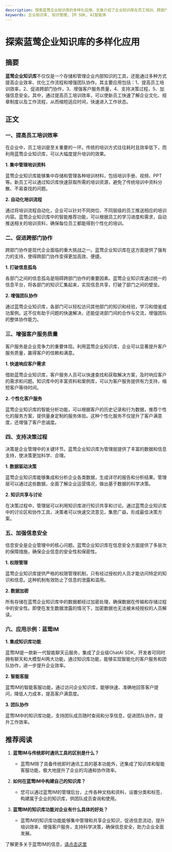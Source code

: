 ```yaml
---
description: 探索蓝莺企业知识库的多样化应用。文章介绍了企业知识库在员工培训、跨部门协作和客户服务等方面的应用，并展示蓝莺IM在知识库方面的实践。
keywords: 企业知识库, 知识管理, IM SDK, AI智能体
---
```

# 探索蓝莺企业知识库的多样化应用


## 摘要

**蓝莺企业知识库**不仅仅是一个存储和管理企业内部知识的工具，还能通过多种方式提高企业效率、优化工作流程和增强团队协作。其主要应用包括：1、提高员工培训效率，2、促进跨部门协作，3、增强客户服务质量，4、支持决策过程，5、加强信息安全。其中，通过提高员工培训效率，可以使新员工快速了解企业文化、规章制度以及工作流程，从而缩短适应时间，快速进入工作状态。

## 正文

### 一、提高员工培训效率

在企业中，员工培训是至关重要的一环。传统的培训方式往往耗时且效率低下，而利用蓝莺企业知识库，可以大幅度提升培训的效果。

**1. 集中管理培训资料**

蓝莺企业知识库能够集中存储和管理各种培训材料，包括培训手册、视频、PPT等。新员工可以通过知识库快速获取所需的培训资源，避免了传统培训中资料分散、不易查找的问题。

**2. 自动化培训流程**

通过将培训流程自动化，企业可以针对不同岗位、不同层级的员工推送相应的培训内容。蓝莺企业知识库中的智能推荐功能，可以根据员工的学习进度和需求，自动推送相关的培训资料，确保每位员工都能得到个性化的培训。

### 二、促进跨部门协作

跨部门协作是现代企业面临的重大挑战之一。蓝莺企业知识库在这方面提供了强有力的支持，使得跨部门协作变得更加高效、便捷。

**1. 打破信息孤岛**

各部门之间的信息孤岛是阻碍跨部门协作的重要因素。蓝莺企业知识库通过统一的信息平台，将各部门的知识汇集起来，实现信息共享，打破了部门之间的壁垒。

**2. 增强团队协作**

通过蓝莺企业知识库，各部门可以轻松访问其他部门的知识和经验，学习和借鉴成功案例。这不仅有助于问题的快速解决，还能促进部门间的合作与交流，增强团队的整体协作能力。

### 三、增强客户服务质量

客户服务是企业竞争力的重要体现。利用蓝莺企业知识库，企业可以显著提升客户服务质量，赢得客户的信赖和满意。

**1. 快速响应客户需求**

借助蓝莺企业知识库，客户服务人员可以快速查找和获取解决方案，及时响应客户的需求和问题。知识库中的丰富资料和案例库，可以为客户服务提供有力支持，缩短客户等待时间。

**2. 个性化客户服务**

蓝莺企业知识库的智能分析功能，可以根据客户的历史记录和行为数据，推荐个性化的服务方案，提供量身定制的服务体验。这种个性化服务不仅提升了客户满意度，还增强了客户忠诚度。

### 四、支持决策过程

决策是企业管理中的关键环节。蓝莺企业知识库为管理层提供了丰富的数据和信息支持，使决策更加科学、合理。

**1. 数据驱动决策**

蓝莺企业知识库能够集成和分析企业各类数据，生成详尽的报告和分析结果。管理层可以通过这些数据，全面了解企业运营情况，做出基于数据的科学决策。

**2. 知识共享与讨论**

在决策过程中，管理层可以利用知识库进行知识共享和讨论。通过蓝莺企业知识库中的讨论区和协作工具，决策者可以快速交流意见，集思广益，形成最佳决策方案。

### 五、加强信息安全

信息安全是企业管理中的核心问题。蓝莺企业知识库在信息安全方面提供了多层次的保障措施，确保企业信息的安全性和保密性。

**1. 权限管理**

蓝莺企业知识库提供严格的权限管理机制，只有经过授权的人员才能访问特定的知识和信息。这种机制有效防止了信息的泄露和滥用。

**2. 数据加密**

所有存储在蓝莺企业知识库中的数据都经过加密处理，确保数据在传输和存储过程中的安全性。即使在发生数据泄露的情况下，加密数据也无法被未经授权的人员解读。

### 六、应用示例：蓝莺IM

**1. 集成知识库功能**

蓝莺IM是一款新一代智能聊天云服务，集成了企业级ChatAI SDK，开发者可同时拥有聊天和大模型AI两大功能，通过知识库功能，能够实现智能化的客户服务和团队协作，进一步提升企业效率。

**2. 智能客服**

蓝莺IM的智能客服功能，通过访问企业知识库，能够快速、准确地回答客户提问，降低人力成本，提高客户满意度。

**3. 团队协作**

蓝莺IM中的知识库功能，支持团队成员随时查阅和分享信息，促进团队协作，提升工作效率。

## 推荐阅读

1. **蓝莺IM与传统即时通讯工具的区别是什么？**
   - 蓝莺IM除了具备传统即时通讯工具的基本功能外，还集成了知识库和智能客服功能，极大地提升了企业的沟通和协作效率。

2. **如何在蓝莺IM中构建自己的知识库？**
   - 您可以通过蓝莺IM的管理后台，上传各种文档和资料，设置分类和标签，构建属于企业的知识库，供团队成员查询和使用。

3. **蓝莺IM的知识库功能对企业有什么具体的好处？**
   - 蓝莺IM的知识库功能能够集中管理和共享企业知识，促进信息流动，提升培训效率，增强客户服务，支持科学决策，确保信息安全，助力企业全面发展。

了解更多关于蓝莺IM的信息，[请点击这里](https://www.lanyingim.com)